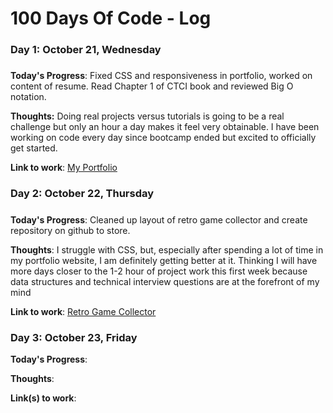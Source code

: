 # 100 Days Of Code - Log

### Day 1: October 21, Wednesday
#####

**Today's Progress**: Fixed CSS and responsiveness in portfolio, worked on content of resume. Read Chapter 1 of CTCI book and reviewed Big O notation.

**Thoughts:** Doing real projects versus tutorials is going to be a real challenge but only an hour a day makes it feel very obtainable. I have been working on code every day since bootcamp ended but excited to officially get started.

**Link to work**: [My Portfolio](http://www.briankelly.dev)


### Day 2: October 22, Thursday
#####

**Today's Progress**: Cleaned up layout of retro game collector and create repository on github to store.

**Thoughts**: I struggle with CSS, but, especially after spending a lot of time in my portfolio website, I am definitely getting better at it. Thinking I will have more days closer to the 1-2 hour of project work this first week because data structures and technical interview questions are at the forefront of my mind 

**Link to work**: [Retro Game Collector](https://github.com/brianjkelly/retro-game-collector)


### Day 3: October 23, Friday

**Today's Progress**: 

**Thoughts**:

**Link(s) to work**: 
